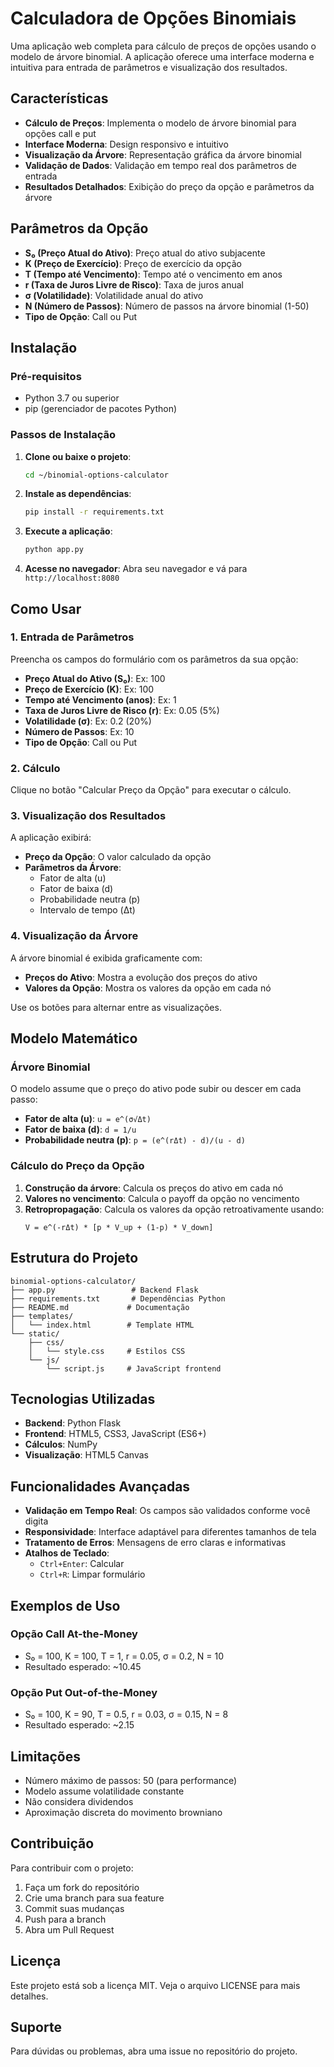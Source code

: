# Calculadora de Opções Binomiais

Uma aplicação web completa para cálculo de preços de opções usando o modelo de árvore binomial. A aplicação oferece uma interface moderna e intuitiva para entrada de parâmetros e visualização dos resultados.

## Características

- **Cálculo de Preços**: Implementa o modelo de árvore binomial para opções call e put
- **Interface Moderna**: Design responsivo e intuitivo
- **Visualização da Árvore**: Representação gráfica da árvore binomial
- **Validação de Dados**: Validação em tempo real dos parâmetros de entrada
- **Resultados Detalhados**: Exibição do preço da opção e parâmetros da árvore

## Parâmetros da Opção

- **S₀ (Preço Atual do Ativo)**: Preço atual do ativo subjacente
- **K (Preço de Exercício)**: Preço de exercício da opção
- **T (Tempo até Vencimento)**: Tempo até o vencimento em anos
- **r (Taxa de Juros Livre de Risco)**: Taxa de juros anual
- **σ (Volatilidade)**: Volatilidade anual do ativo
- **N (Número de Passos)**: Número de passos na árvore binomial (1-50)
- **Tipo de Opção**: Call ou Put

## Instalação

### Pré-requisitos

- Python 3.7 ou superior
- pip (gerenciador de pacotes Python)

### Passos de Instalação

1. **Clone ou baixe o projeto**:
   ```bash
   cd ~/binomial-options-calculator
   ```

2. **Instale as dependências**:
   ```bash
   pip install -r requirements.txt
   ```

3. **Execute a aplicação**:
   ```bash
   python app.py
   ```

4. **Acesse no navegador**:
   Abra seu navegador e vá para `http://localhost:8080`

## Como Usar

### 1. Entrada de Parâmetros

Preencha os campos do formulário com os parâmetros da sua opção:

- **Preço Atual do Ativo (S₀)**: Ex: 100
- **Preço de Exercício (K)**: Ex: 100
- **Tempo até Vencimento (anos)**: Ex: 1
- **Taxa de Juros Livre de Risco (r)**: Ex: 0.05 (5%)
- **Volatilidade (σ)**: Ex: 0.2 (20%)
- **Número de Passos**: Ex: 10
- **Tipo de Opção**: Call ou Put

### 2. Cálculo

Clique no botão "Calcular Preço da Opção" para executar o cálculo.

### 3. Visualização dos Resultados

A aplicação exibirá:

- **Preço da Opção**: O valor calculado da opção
- **Parâmetros da Árvore**: 
  - Fator de alta (u)
  - Fator de baixa (d)
  - Probabilidade neutra (p)
  - Intervalo de tempo (Δt)

### 4. Visualização da Árvore

A árvore binomial é exibida graficamente com:

- **Preços do Ativo**: Mostra a evolução dos preços do ativo
- **Valores da Opção**: Mostra os valores da opção em cada nó

Use os botões para alternar entre as visualizações.

## Modelo Matemático

### Árvore Binomial

O modelo assume que o preço do ativo pode subir ou descer em cada passo:

- **Fator de alta (u)**: `u = e^(σ√Δt)`
- **Fator de baixa (d)**: `d = 1/u`
- **Probabilidade neutra (p)**: `p = (e^(rΔt) - d)/(u - d)`

### Cálculo do Preço da Opção

1. **Construção da árvore**: Calcula os preços do ativo em cada nó
2. **Valores no vencimento**: Calcula o payoff da opção no vencimento
3. **Retropropagação**: Calcula os valores da opção retroativamente usando:
   ```
   V = e^(-rΔt) * [p * V_up + (1-p) * V_down]
   ```

## Estrutura do Projeto

```
binomial-options-calculator/
├── app.py                 # Backend Flask
├── requirements.txt       # Dependências Python
├── README.md             # Documentação
├── templates/
│   └── index.html        # Template HTML
└── static/
    ├── css/
    │   └── style.css     # Estilos CSS
    └── js/
        └── script.js     # JavaScript frontend
```

## Tecnologias Utilizadas

- **Backend**: Python Flask
- **Frontend**: HTML5, CSS3, JavaScript (ES6+)
- **Cálculos**: NumPy
- **Visualização**: HTML5 Canvas

## Funcionalidades Avançadas

- **Validação em Tempo Real**: Os campos são validados conforme você digita
- **Responsividade**: Interface adaptável para diferentes tamanhos de tela
- **Tratamento de Erros**: Mensagens de erro claras e informativas
- **Atalhos de Teclado**: 
  - `Ctrl+Enter`: Calcular
  - `Ctrl+R`: Limpar formulário

## Exemplos de Uso

### Opção Call At-the-Money
- S₀ = 100, K = 100, T = 1, r = 0.05, σ = 0.2, N = 10
- Resultado esperado: ~10.45

### Opção Put Out-of-the-Money
- S₀ = 100, K = 90, T = 0.5, r = 0.03, σ = 0.15, N = 8
- Resultado esperado: ~2.15

## Limitações

- Número máximo de passos: 50 (para performance)
- Modelo assume volatilidade constante
- Não considera dividendos
- Aproximação discreta do movimento browniano

## Contribuição

Para contribuir com o projeto:

1. Faça um fork do repositório
2. Crie uma branch para sua feature
3. Commit suas mudanças
4. Push para a branch
5. Abra um Pull Request

## Licença

Este projeto está sob a licença MIT. Veja o arquivo LICENSE para mais detalhes.

## Suporte

Para dúvidas ou problemas, abra uma issue no repositório do projeto. 
